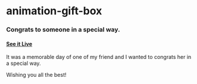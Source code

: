 # animation-gift-box

### Congrats to someone in a special way.

#### [See it Live](https://kimnamlhn.github.io/animation-gift-box/)

It was a memorable day of one of my friend and I wanted to congrats her in a special way. 


Wishing you all the best! 
